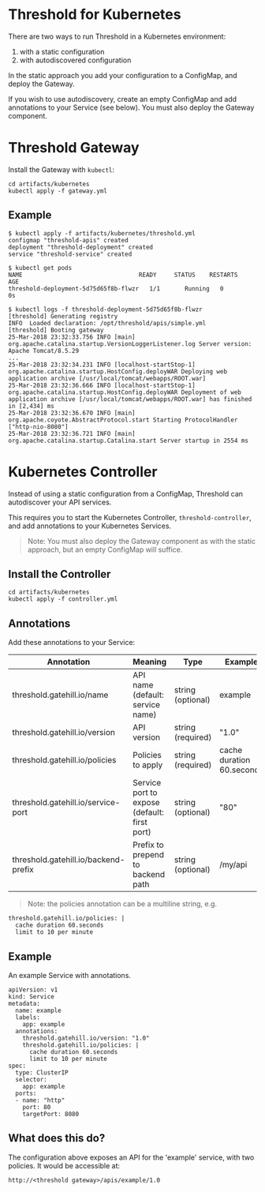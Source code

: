 Threshold for Kubernetes
========================

There are two ways to run Threshold in a Kubernetes environment:

 1. with a static configuration
 2. with autodiscovered configuration 

In the static approach you add your configuration to a ConfigMap, and deploy the Gateway.

If you wish to use autodiscovery, create an empty ConfigMap and add annotations to your Service (see below). You must also deploy the Gateway component.

# Threshold Gateway

Install the Gateway with `kubectl`:

    cd artifacts/kubernetes
    kubectl apply -f gateway.yml

## Example

```
$ kubectl apply -f artifacts/kubernetes/threshold.yml
configmap "threshold-apis" created
deployment "threshold-deployment" created
service "threshold-service" created

$ kubectl get pods
NAME                                 READY     STATUS    RESTARTS   AGE
threshold-deployment-5d75d65f8b-flwzr   1/1       Running   0          0s

$ kubectl logs -f threshold-deployment-5d75d65f8b-flwzr
[threshold] Generating registry
INFO  Loaded declaration: /opt/threshold/apis/simple.yml
[threshold] Booting gateway
25-Mar-2018 23:32:33.756 INFO [main] org.apache.catalina.startup.VersionLoggerListener.log Server version:        Apache Tomcat/8.5.29
...
25-Mar-2018 23:32:34.231 INFO [localhost-startStop-1] org.apache.catalina.startup.HostConfig.deployWAR Deploying web application archive [/usr/local/tomcat/webapps/ROOT.war]
25-Mar-2018 23:32:36.666 INFO [localhost-startStop-1] org.apache.catalina.startup.HostConfig.deployWAR Deployment of web application archive [/usr/local/tomcat/webapps/ROOT.war] has finished in [2,434] ms
25-Mar-2018 23:32:36.670 INFO [main] org.apache.coyote.AbstractProtocol.start Starting ProtocolHandler ["http-nio-8080"]
25-Mar-2018 23:32:36.721 INFO [main] org.apache.catalina.startup.Catalina.start Server startup in 2554 ms
```

# Kubernetes Controller

Instead of using a static configuration from a ConfigMap, Threshold can autodiscover your API services.

This requires you to start the Kubernetes Controller, `threshold-controller`, and add annotations to your Kubernetes Services.

> Note: You must also deploy the Gateway component as with the static approach, but an empty ConfigMap will suffice.

## Install the Controller

    cd artifacts/kubernetes
    kubectl apply -f controller.yml

## Annotations

Add these annotations to your Service:

| Annotation                        | Meaning                                      | Type               | Example                   |
|-----------------------------------|----------------------------------------------|--------------------|---------------------------|
| threshold.gatehill.io/name           | API name (default: service name)             | string (optional)  | example                   |
| threshold.gatehill.io/version        | API version                                  | string (required)  | "1.0"                     |
| threshold.gatehill.io/policies       | Policies to apply                            | string (required)  | cache duration 60.seconds | 
| threshold.gatehill.io/service-port   | Service port to expose (default: first port) | string (optional)  | "80"                        | 
| threshold.gatehill.io/backend-prefix | Prefix to prepend to backend path            | string (optional)  | /my/api                   | 

> Note: the policies annotation can be a multiline string, e.g.

```
threshold.gatehill.io/policies: |
  cache duration 60.seconds
  limit to 10 per minute
```

## Example

An example Service with annotations.

```
apiVersion: v1
kind: Service
metadata:
  name: example
  labels:
    app: example
  annotations:
    threshold.gatehill.io/version: "1.0"
    threshold.gatehill.io/policies: |
      cache duration 60.seconds
      limit to 10 per minute
spec:
  type: ClusterIP
  selector:
    app: example
  ports:
  - name: "http"
    port: 80
    targetPort: 8080
```

## What does this do?

The configuration above exposes an API for the 'example' service, with two policies. It would be accessible at:

    http://<threshold gateway>/apis/example/1.0

